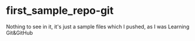 # first_sample_repo-git

Nothing to see in it, it's just a sample files which I pushed, as I was Learning Git&GitHub

